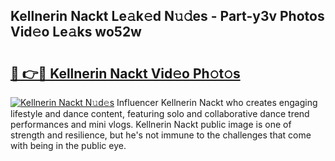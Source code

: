 ## Kellnerin Nackt Le𝚊k𝚎d N𝚞𝚍es - Part-y3v Photos Vid𝚎o Le𝚊ks wo52w

# <h2><a href="http://fb27099.evod.top/?m=Kellnerin+Nackt">🔗 👉🔴 Kellnerin Nackt Vid𝚎o Ph𝚘t𝚘s</a></h2>

[![Kellnerin Nackt N𝚞d𝚎s](https://i.imgur.com/8V9OHl7.gif)](http://fb27099.evod.top/?m=Kellnerin+Nackt)
Influencer Kellnerin Nackt who creates engaging lifestyle and dance content, featuring solo and collaborative dance trend performances and mini vlogs. Kellnerin Nackt public image is one of strength and resilience, but he's not immune to the challenges that come with being in the public eye. 
